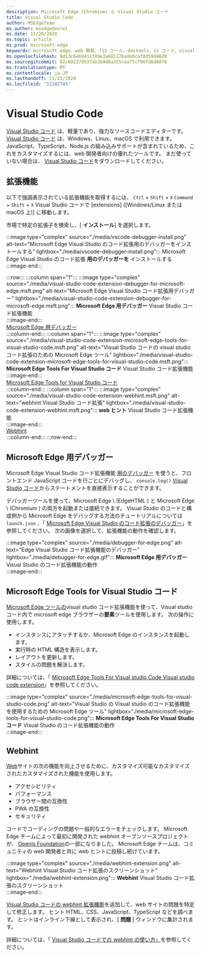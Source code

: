 ```yaml
---
description: Microsoft Edge (Chromium) と Visual Studio コード
title: Visual Studio Code
author: MSEdgeTeam
ms.author: msedgedevrel
ms.date: 11/20/2020
ms.topic: article
ms.prod: microsoft-edge
keywords: microsoft edge、web 開発、f12 ツール、devtools、vs コード、visual studio コード、デバッガー、webhint
ms.openlocfilehash: 0d13c6eb9411f89e3a681176ade0caf8d59d46d8
ms.sourcegitcommit: 02c602379537ab3b9d0a355cea7fcf96fdbd8870
ms.translationtype: MT
ms.contentlocale: ja-JP
ms.lasthandoff: 11/21/2020
ms.locfileid: "11182745"
---
```

# Visual Studio Code  

[Visual Studio コード][VisualStudioCodeDocs] は、軽量であり、強力なソースコードエディターです。  [Visual Studio コード][VisualStudioCodeDocs] は、Windows、Linux、macOS で利用できます。  JavaScript、TypeScript、Node.js の組み込みサポートが含まれているため、これをカスタマイズするには、web 開発者向けの優れたツールです。  まだ使っていない場合は、 [Visual Studio コード][VisualstudioCode]をダウンロードしてください。  

## 拡張機能  

<!--todo: We want to put something like the tiles for extensions Visual Studio Code uses on this page https://code.visualstudio.com/Docs#top-extensions but I don't think this is a markdown page.  I think it's a web page.  I couldn't find anything in https://github.com/Microsoft/vscode-docs that looks like this page. In the meantime, here's what I've come up with: -->  

以下で強調表示されている拡張機能を取得するには、 `Ctrl` + `Shift` + `X` `Command` + `Shift` + `X` Visual Studio コードで [extensions] ([Windows/Linux または macOS 上)] に移動します。  

市場で特定の拡張子を検索し、[ **インストール**] を選択します。  

:::image type="complex" source="./media/vscode-debugger-install.png" alt-text="Microsoft Edge Visual Studio のコード拡張用のデバッガーをインストールする" lightbox="./media/vscode-debugger-install.png":::
   Microsoft Edge Visual Studio のコード拡張 **用のデバッガーを** インストールする  
:::image-end:::  

:::row:::
   :::column span="1":::
      :::image type="complex" source="./media/visual-studio-code-extension-debugger-for-microsoft-edge.msft.png" alt-text="Microsoft Edge Visual Studio コード拡張用デバッガー" lightbox="./media/visual-studio-code-extension-debugger-for-microsoft-edge.msft.png":::
         **Microsoft Edge 用デバッガー** Visual Studio コード拡張機能  
      :::image-end:::  
      [Microsoft Edge 用デバッガー](#debugger-for-microsoft-edge)  
   :::column-end:::
   :::column span="1":::
      :::image type="complex" source="./media/visual-studio-code-extension-microsoft-edge-tools-for-visual-studio-code.msft.png" alt-text="Visual Studio コードの visual studio コード拡張のための Microsoft Edge ツール" lightbox="./media/visual-studio-code-extension-microsoft-edge-tools-for-visual-studio-code.msft.png":::
         **Microsoft Edge Tools For Visual Studio コード** Visual Studio コード拡張機能  
      :::image-end:::  
      [Microsoft Edge Tools for Visual Studio コード](#microsoft-edge-tools-for-visual-studio-code)  
   :::column-end:::
   :::column span="1":::
      :::image type="complex" source="./media/visual-studio-code-extension-webhint.msft.png" alt-text="webhint Visual Studio コード拡張" lightbox="./media/visual-studio-code-extension-webhint.msft.png":::
         **web ヒント** Visual Studio コード拡張機能  
      :::image-end:::  
      [Webhint](#webhint)  
   :::column-end:::
:::row-end:::  

## Microsoft Edge 用デバッガー  

Microsoft Edge Visual Studio コード拡張機能 [用のデバッガー][VisualstudioMarketplaceDebuggerMicrosoftEdge] を使うと、フロントエンド JavaScript コードを行ごとにデバッグし、 `console.log()` [Visual Studio コード][VisualstudioCode]からステートメントを直接表示することができます。  
      
デバッガーツールを使って、Microsoft Edge \ (EdgeHTML \) と Microsoft Edge \ (Chromium \) の両方を起動または接続できます。  Visual Studio のコードと構成例から Microsoft Edge をデバッグする方法のチュートリアルについては `launch.json` 、「 [Microsoft Edge Visual Studio のコード拡張のデバッガー][VisualStudioCodeDebuggerEdge]」を参照してください。  次の画像を選択して、拡張機能の動作を確認します。  

:::image type="complex" source="./media/debugger-for-edge.png" alt-text="Edge Visual Studio コード拡張機能のデバッガー" lightbox="./media/debugger-for-edge.gif":::
   **Microsoft Edge 用デバッガー** Visual Studio のコード拡張機能の動作  
:::image-end:::  

## Microsoft Edge Tools for Visual Studio コード

[Microsoft Edge ツールの][VisualstudioMarketplaceMicrosoftEdgeToolsVisualStudioCode]visual studio コード拡張機能を使って、Visual studio コード内で microsoft edge ブラウザーの**要素**ツールを使用します。  次の操作に使用します。  

*   インスタンスにアタッチするか、Microsoft Edge のインスタンスを起動します。  
*   実行時の HTML 構造を表示します。  
*   レイアウトを更新します。  
*   スタイルの問題を解決します。  
    
詳細については、「 [Microsoft Edge Tools For Visual studio Code Visual studio code extension][VisualStudioCodeMicrosoftEdgeDevtoolsExtension]」を参照してください。  <!--  Choose the following image to see the extension in action.  -->  
      
:::image type="complex" source="./media/microsoft-edge-tools-for-visual-studio-code.png" alt-text="Visual Studio の Visual studio のコード拡張機能を使用するための Microsoft Edge ツール" lightbox="./media/microsoft-edge-tools-for-visual-studio-code.png":::
   **Microsoft Edge Tools For Visual Studio コード** Visual Studio のコード拡張機能の動作  
:::image-end:::  

## Webhint  
      
[Web][WebhintMain]サイトの次の機能を向上させるために、カスタマイズ可能なカスタマイズされたカスタマイズされた機能を使用します。  

*   アクセシビリティ
*   パフォーマンス
*   ブラウザー間の互換性
*   PWA の互換性
*   セキュリティ

コードでコーディングの問題や一般的なエラーをチェックします。 Microsoft Edge チームによって最初に開発された webhint オープンソースプロジェクトが、 [Openjs Foundation][OpenjsFoundation]の一部になりました。  Microsoft Edge チームは、コミュニティの web 開発者と共に web ヒントに投稿し続けています。  <!--  Choose the following image to see the extension in action.  -->  
      
:::image type="complex" source="./media/webhint-extension.png" alt-text="Webhint Visual Studio コード拡張のスクリーンショット" lightbox="./media/webhint-extension.png":::
   **Webhint** Visual Studio コード拡張のスクリーンショット  
:::image-end:::  
      
[Visual Studio コードの webhint 拡張機能][VisualstudioMarketplaceWebhint]を追加して、web サイトの問題を特定して修正します。  ヒント HTML、CSS、JavaScript、TypeScript などを調べます。  ヒントはインライン下線として表示され、[ **問題** ] ウィンドウに集計されます。  
      
詳細については、「 [Visual Studio コードでの webhint の使い方」][VisualStudioCodeWebhint]を参照してください。  

<!--links -->  

[VisualStudioCodeDebuggerEdge]: ./debugger-for-edge.md "Microsoft Edge Visual Studio コード拡張機能のデバッガー |Microsoft ドキュメント"  
[VisualStudioCodeMicrosoftEdgeDevtoolsExtension]: ./microsoft-edge-devtools-extension.md "Microsoft Edge DevTools for Visual Studio コード拡張機能 |Microsoft ドキュメント"  
[VisualStudioCodeWebhint]: ./webhint.md "Webhint Visual Studio のコード拡張 |Microsoft ドキュメント"  

[VisualstudioCode]: https://code.visualstudio.com "Visual Studio コード"  
[VisualStudioCodeDocs]: https://code.visualstudio.com/Docs "ドキュメント |Visual Studio コード"   

[VisualstudioMarketplaceDebuggerMicrosoftEdge]: https://marketplace.visualstudio.com/items?itemName=msjsdiag.debugger-for-edge "Microsoft Edge 用デバッガー |Visual Studio Marketplace"  
[VisualstudioMarketplaceMicrosoftEdgeToolsVisualStudioCode]: https://marketplace.visualstudio.com/items?itemName=ms-edgedevtools.vscode-edge-devtools "Microsoft Edge Tools for Visual Studio コード |Visual Studio Marketplace"  

[VisualstudioMarketplaceWebhint]: https://marketplace.visualstudio.com/items?itemName=webhint.vscode-webhint "web ヒント |Visual Studio Marketplace"  

[WebhintMain]:  https://webhint.io "web ヒント"  
[OpenjsFoundation]:  https://openjsf.org "OpenJS Foundation"  
